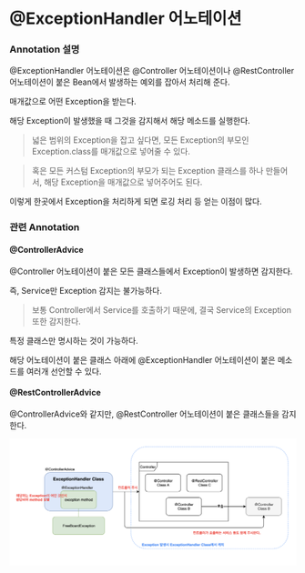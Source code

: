 # @ExceptionHandler 어노테이션

### Annotation 설명

@ExceptionHandler 어노테이션은 @Controller 어노테이션이나 @RestController 어노테이션이 붙은 Bean에서 발생하는 예외를 잡아서 처리해 준다.

매개값으로 어떤 Exception을 받는다.

해당 Exception이 발생했을 때 그것을 감지해서 해당 메소드를 실행한다.

> 넓은 범위의 Exception을 잡고 싶다면, 모든 Exception의 부모인 Exception.class를 매개값으로 넣어줄 수 있다.

> 혹은 모든 커스텀 Exception의 부모가 되는 Exception 클래스를 하나 만들어서, 해당 Exception을 매개값으로 넣어주어도 된다.

이렇게 한곳에서 Exception을 처리하게 되면 로깅 처리 등 얻는 이점이 많다.

### 관련 Annotation

#### @ControllerAdvice

@Controller 어노테이션이 붙은 모든 클래스들에서 Exception이 발생하면 감지한다.

즉, Service만 Exception 감지는 불가능하다.

> 보통 Controller에서 Service를 호출하기 때문에, 결국 Service의 Exception 또한 감지한다.

특정 클래스만 명시하는 것이 가능하다.

해당 어노테이션이 붙은 클래스 아래에 @ExceptionHandler 어노테이션이 붙은 메소드를 여러개 선언할 수 있다.

#### @RestControllerAdvice

@ControllerAdvice와 같지만, @RestController 어노테이션이 붙은 클래스들을 감지한다.

![exception](./images/exception.png)